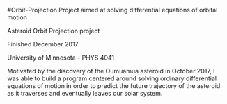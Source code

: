 #Orbit-Projection
Project aimed at solving differential equations of orbital motion

Asteroid Orbit Projection project

Finished December 2017

University of Minnesota - PHYS 4041

Motivated by the discovery of the Oumuamua asteroid in October 2017, I was able to build a program centered around solving ordinary differential equations of motion in order to predict the future trajectory of the asteroid as it traverses and eventually leaves our solar system.
